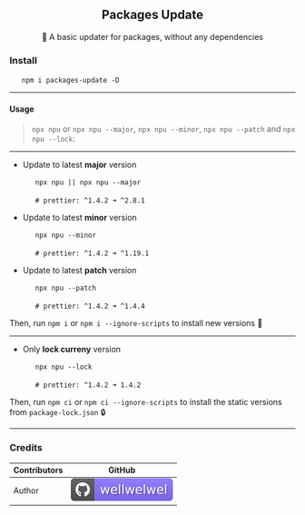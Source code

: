 <h2 align="center">Packages Update</h2>
<p align="center">🔗 A basic updater for packages, without any dependencies</p>

### Install

```shell
   npm i packages-update -D
```

<hr />

#### Usage

> `npx npu` or `npx npu --major`, `npx npu --minor`, `npx npu --patch` and `npx npu --lock`:

<hr />

-  Update to latest <b>major</b> version

   ```shell
      npx npu || npx npu --major

      # prettier: ^1.4.2 ➜ ^2.8.1
   ```

-  Update to latest <b>minor</b> version

   ```shell
      npx npu --minor

      # prettier: ^1.4.2 ➜ ^1.19.1
   ```

-  Update to latest <b>patch</b> version

   ```shell
      npx npu --patch

      # prettier: ^1.4.2 ➜ ^1.4.4
   ```

Then, run `npm i` or `npm i --ignore-scripts` to install new versions 🚀

<hr />

-  Only <b>lock curreny</b> version

   ```shell
      npx npu --lock

      # prettier: ^1.4.2 ➜ 1.4.2
   ```

Then, run `npm ci` or `npm ci --ignore-scripts` to install the static versions from `package-lock.json` 🔒

<hr />

### Credits

| Contributors | GitHub                                                                             |
| ------------ | ---------------------------------------------------------------------------------- |
| Author       | [![wellwelwel](./.github/assets/readme/author.svg)](https://github.com/wellwelwel) |
